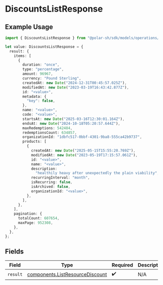 # DiscountsListResponse

## Example Usage

```typescript
import { DiscountsListResponse } from "@polar-sh/sdk/models/operations/discountslist.js";

let value: DiscountsListResponse = {
  result: {
    items: [
      {
        duration: "once",
        type: "percentage",
        amount: 96967,
        currency: "Pound Sterling",
        createdAt: new Date("2024-12-31T00:45:57.025Z"),
        modifiedAt: new Date("2023-03-19T16:43:42.877Z"),
        id: "<value>",
        metadata: {
          "key": false,
        },
        name: "<value>",
        code: "<value>",
        startsAt: new Date("2025-03-16T12:30:01.164Z"),
        endsAt: new Date("2024-10-18T05:20:57.644Z"),
        maxRedemptions: 542484,
        redemptionsCount: 634857,
        organizationId: "1dbfc517-0bbf-4301-9ba8-555ca42b9737",
        products: [
          {
            createdAt: new Date("2025-05-15T15:55:20.769Z"),
            modifiedAt: new Date("2023-05-19T17:15:57.061Z"),
            id: "<value>",
            name: "<value>",
            description:
              "healthily heavy after unexpectedly the plain viability",
            recurringInterval: "month",
            isRecurring: false,
            isArchived: false,
            organizationId: "<value>",
          },
        ],
      },
    ],
    pagination: {
      totalCount: 607654,
      maxPage: 952308,
    },
  },
};
```

## Fields

| Field                                                                              | Type                                                                               | Required                                                                           | Description                                                                        |
| ---------------------------------------------------------------------------------- | ---------------------------------------------------------------------------------- | ---------------------------------------------------------------------------------- | ---------------------------------------------------------------------------------- |
| `result`                                                                           | [components.ListResourceDiscount](../../models/components/listresourcediscount.md) | :heavy_check_mark:                                                                 | N/A                                                                                |